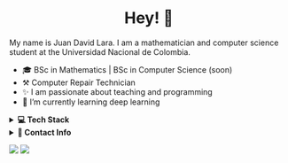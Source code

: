 <h1 align="center"> Hey! 👋 </h1>
<!--
**JuanLara18/JuanLara18** is a ✨ _special_ ✨ repository because its `README.md` (this file) appears on your GitHub profile.

Here are some ideas to get you started:

- 🔭 I’m currently working on ...
- 🌱 I’m currently learning ...
- 👯 I’m looking to collaborate on ...
- 🤔 I’m looking for help with ...
- 💬 Ask me about ...
- 📫 How to reach me: ...
- 😄 Pronouns: ...
- ⚡ Fun fact: ...
-->

<!-- About Section -->
<p>
My name is Juan David Lara. I am a mathematician and computer science student at the Universidad Nacional de Colombia.

- 🎓 BSc in Mathematics | BSc in Computer Science (soon)
- ⚒️ Computer Repair Technician
- ✨ I am passionate about teaching and programming
- 🌱 I’m currently learning deep learning
</p>


<!-- Tech Stack -->  
<details>
  <summary><b>💻 Tech Stack</b></summary>
    <p align="center">

| **Category** | **Technologies** |
| - | - |
**Programming Languages** | ![Python](https://img.shields.io/badge/Python-FFD43B?style=for-the-badge&logo=python&logoColor=blue) ![Julia](https://img.shields.io/badge/Julia-9558B2?style=for-the-badge&logo=julia&logoColor=white) ![C++](https://img.shields.io/badge/c++-%2300599C.svg?style=for-the-badge&logo=c%2B%2B&logoColor=white) ![JavaScript](https://img.shields.io/badge/javascript-%23323330.svg?style=for-the-badge&logo=javascript&logoColor=%23F7DF1E) ![R](https://img.shields.io/badge/r-%23276DC3.svg?style=for-the-badge&logo=r&logoColor=white)
**Frameworks** | ![NumPy](https://img.shields.io/badge/numpy-%23013243.svg?style=for-the-badge&logo=numpy&logoColor=white) ![Pandas](https://img.shields.io/badge/pandas-%23150458.svg?style=for-the-badge&logo=pandas&logoColor=white) ![SciPy](https://img.shields.io/badge/SciPy-%230C55A5.svg?style=for-the-badge&logo=scipy&logoColor=%white) ![p5js](https://img.shields.io/badge/p5.js-ED225D?style=for-the-badge&logo=p5.js&logoColor=FFFFFF)
**ML & AI** | ![scikit-learn](https://img.shields.io/badge/scikit--learn-%23F7931E.svg?style=for-the-badge&logo=scikit-learn&logoColor=white) ![TensorFlow](https://img.shields.io/badge/TensorFlow-%23FF6F00.svg?style=for-the-badge&logo=TensorFlow&logoColor=white)
**Visualization Tools** | ![Plotly](https://img.shields.io/badge/Plotly-%233F4F75.svg?style=for-the-badge&logo=plotly&logoColor=white)
**Operating Systems** | ![Windows](https://img.shields.io/badge/Windows-0078D6?style=for-the-badge&logo=windows&logoColor=white) ![Ubuntu](https://img.shields.io/badge/Ubuntu-E95420?style=for-the-badge&logo=ubuntu&logoColor=white) ![Linux](https://img.shields.io/badge/Linux-FCC624?style=for-the-badge&logo=linux&logoColor=black) ![Kali](https://img.shields.io/badge/Kali-268BEE?style=for-the-badge&logo=kalilinux&logoColor=white)
**Miscellaneous** | ![LaTeX](https://img.shields.io/badge/latex-%23008080.svg?style=for-the-badge&logo=latex&logoColor=white) ![Git](https://img.shields.io/badge/git-%23F05033.svg?style=for-the-badge&logo=git&logoColor=white) ![Vim](https://img.shields.io/badge/VIM-%2311AB00.svg?style=for-the-badge&logo=vim&logoColor=white) ![Microsoft Excel](https://img.shields.io/badge/Microsoft_Excel-217346?style=for-the-badge&logo=microsoft-excel&logoColor=white) ![MySQL](https://img.shields.io/badge/mysql-%2300f.svg?style=for-the-badge&logo=mysql&logoColor=white)
  </p>
</details>

  
<!-- Contact -->
<details>
  <summary><b>💬 Contact Info</b></summary>

  <p align="center">
<a href="https://www.linkedin.com/in/juandavidlara/"><img src="https://img.shields.io/badge/linkedin-%230077B5.svg?style=for-the-badge&logo=linkedin&logoColor=white" /></a>
  <a href="https://www.instagram.com/lara.juan.d/?hl=es-la"><img src="https://img.shields.io/badge/Instagram-%23E4405F.svg?style=for-the-badge&logo=Instagram&logoColor=white" /></a>
  <a href="https://www.youtube.com/channel/UCk8OV8eN6lbwoJDCdKc42ew"><img src="https://img.shields.io/badge/YouTube-%23FF0000.svg?style=for-the-badge&logo=YouTube&logoColor=white" /></a>
</p>
  
</details>


![](https://komarev.com/ghpvc/?username=JuanLara18) ![](https://img.shields.io/github/followers/JuanLara18.svg?style=social&label=Follow)
